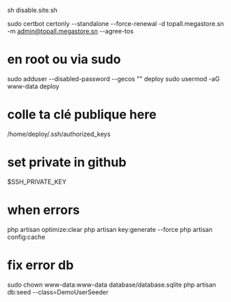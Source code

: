 sh disable.site.sh

sudo certbot certonly --standalone --force-renewal -d topall.megastore.sn -m admin@topall.megastore.sn --agree-tos

# en root ou via sudo
sudo adduser --disabled-password --gecos "" deploy
sudo usermod -aG www-data deploy
 
# colle ta clé publique here
 /home/deploy/.ssh/authorized_keys
# set private in github
$SSH_PRIVATE_KEY

# when errors
php artisan optimize:clear
php artisan key:generate --force
php artisan config:cache

# fix error db
sudo chown www-data:www-data database/database.sqlite
php artisan db:seed --class=DemoUserSeeder

